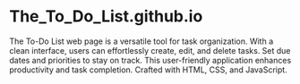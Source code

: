 # The_To_Do_List.github.io
The To-Do List web page is a versatile tool for task organization. With a clean interface, users can effortlessly create, edit, and delete tasks. Set due dates and priorities to stay on track. This user-friendly application enhances productivity and task completion. Crafted with HTML, CSS, and JavaScript.
